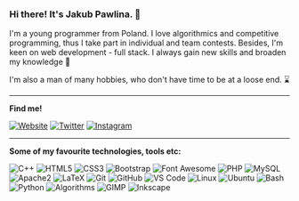 ### Hi there! It's Jakub Pawlina. 👋

I'm a young programmer from Poland. I love algorithmics and competitive programming, thus I take part in individual and team contests. Besides, I'm keen on web development - full stack. I always gain new skills and broaden my knowledge 📖

I'm also a man of many hobbies, who don't have time to be at a loose end. ⌛

<hr />

<b>Find me!</b>

[![Website](https://img.shields.io/badge/-jakubpawlina.com-black?style=flat-square&logo=google-chrome&logoColor=white)](https://jakubpawlina.com)
[![Twitter](https://img.shields.io/badge/-jakub__pawlina-black?style=flat-square&logo=twitter&logoColor=white)](https://twitter.com/jakub_pawlina)
[![Instagram](https://img.shields.io/badge/-jrpawlina-black?style=flat-square&logo=instagram&logoColor=white)](https://www.instagram.com/jrpawlina/)

<hr />

<b>Some of my favourite technologies, tools etc:</b>

![C++](https://img.shields.io/badge/-C%2B%2B-black?style=flat-square&logo=C%2B%2B&logoColor=white)
![HTML5](https://img.shields.io/badge/-HTML5-black?style=flat-square&logo=html5&logoColor=white)
![CSS3](https://img.shields.io/badge/-CSS3-black?style=flat-square&logo=css3&logoColor=white)
![Bootstrap](https://img.shields.io/badge/-Bootstrap-black?style=flat-square&logo=bootstrap&logoColor=white)
![Font Awesome](https://img.shields.io/badge/-Font_Awesome-black?style=flat-square&logo=font-awesome&logoColor=white)
![PHP](https://img.shields.io/badge/-PHP-black?style=flat-square&logo=php&logoColor=white)
![MySQL](https://img.shields.io/badge/-MySQL-black?style=flat-square&logo=mysql&logoColor=white)
![Apache2](https://img.shields.io/badge/-Apache2-black?style=flat-square&logo=apache&logoColor=white)
![LaTeX](https://img.shields.io/badge/-LaTeX-black?style=flat-square&logo=latex&logoColor=white)
![Git](https://img.shields.io/badge/-Git-black?style=flat-square&logo=git&logoColor=white)
![GitHub](https://img.shields.io/badge/-GitHub-black?style=flat-square&logo=github&logoColor=white)
![VS Code](https://img.shields.io/badge/-VS%20Code-black?style=flat-square&logo=visual-studio-code&logoColor=white)
![Linux](https://img.shields.io/badge/-Linux-black?style=flat-square&logo=linux&logoColor=white)
![Ubuntu](https://img.shields.io/badge/-Ubuntu-black?style=flat-square&logo=ubuntu&logoColor=white)
![Bash](https://img.shields.io/badge/-Bash-black?style=flat-square&logo=gnu-bash&logoColor=white)
![Python](https://img.shields.io/badge/-Python-black?style=flat-square&logo=python&logoColor=white)
![Algorithms](https://img.shields.io/badge/-Algorithms-black?style=flat-square&logo=codeforces&logoColor=white)
![GIMP](https://img.shields.io/badge/-GIMP-black?style=flat-square&logo=gimp&logoColor=white)
![Inkscape](https://img.shields.io/badge/-Inkscape-black?style=flat-square&logo=inkscape&logoColor=white)


<!--
**jakubpawlina/jakubpawlina** is a ✨ _special_ ✨ repository because its `README.md` (this file) appears on your GitHub profile. -->
<!--
Here are some ideas to get you started:

- 🔭 I’m currently working on ...
- 🌱 I’m currently learning ...
- 👯 I’m looking to collaborate on ...
- 🤔 I’m looking for help with ...
- 💬 Ask me about ...
- 📫 How to reach me: ...
- 😄 Pronouns: ...
- ⚡ Fun fact: ...
-->


<!-- ![Anurag's github stats](https://github-readme-stats.vercel.app/api?username=jakubpawlina&show_icons=true&count_private=true&include_all_commits=true&theme=dark&hide=stars,contribs) -->
